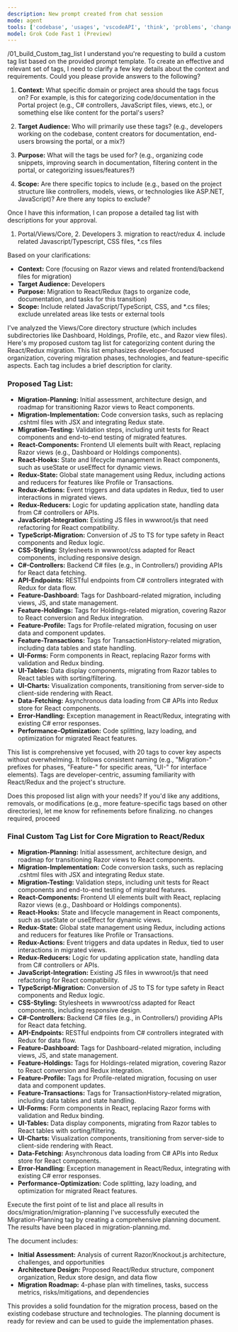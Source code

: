 ```yaml
---
description: New prompt created from chat session
mode: agent
tools: ['codebase', 'usages', 'vscodeAPI', 'think', 'problems', 'changes', 'testFailure', 'terminalSelection', 'terminalLastCommand', 'openSimpleBrowser', 'fetch', 'findTestFiles', 'searchResults', 'githubRepo', 'extensions', 'browser_fill_form', 'browser_tabs', 'todos', 'editFiles', 'runNotebooks', 'search', 'new', 'runCommands', 'runTasks']
model: Grok Code Fast 1 (Preview)
---
```

<user>
/01_build_Custom_tag_list
</user>
<assistant>
I understand you're requesting to build a custom tag list based on the provided prompt template. To create an effective and relevant set of tags, I need to clarify a few key details about the context and requirements. Could you please provide answers to the following?

1. **Context:** What specific domain or project area should the tags focus on? For example, is this for categorizing code/documentation in the Portal project (e.g., C# controllers, JavaScript files, views, etc.), or something else like content for the portal's users?

2. **Target Audience:** Who will primarily use these tags? (e.g., developers working on the codebase, content creators for documentation, end-users browsing the portal, or a mix?)

3. **Purpose:** What will the tags be used for? (e.g., organizing code snippets, improving search in documentation, filtering content in the portal, or categorizing issues/features?)

4. **Scope:** Are there specific topics to include (e.g., based on the project structure like controllers, models, views, or technologies like ASP.NET, JavaScript)? Are there any topics to exclude?

Once I have this information, I can propose a detailed tag list with descriptions for your approval.
</assistant>
<user>
1. Portal/Views/Core, 2. Developers 3. migration to react/redux 4. include related Javascript/Typescript, CSS files, *.cs files
</user>
<assistant>
Based on your clarifications:

- **Context:** Core (focusing on Razor views and related frontend/backend files for migration)
- **Target Audience:** Developers
- **Purpose:** Migration to React/Redux (tags to organize code, documentation, and tasks for this transition)
- **Scope:** Include related JavaScript/TypeScript, CSS, and *.cs files; exclude unrelated areas like tests or external tools

I've analyzed the Views/Core directory structure (which includes subdirectories like Dashboard, Holdings, Profile, etc., and Razor view files). Here's my proposed custom tag list for categorizing content during the React/Redux migration. This list emphasizes developer-focused organization, covering migration phases, technologies, and feature-specific aspects. Each tag includes a brief description for clarity.

### Proposed Tag List:
- **Migration-Planning:** Initial assessment, architecture design, and roadmap for transitioning Razor views to React components.
- **Migration-Implementation:** Code conversion tasks, such as replacing .cshtml files with JSX and integrating Redux state.
- **Migration-Testing:** Validation steps, including unit tests for React components and end-to-end testing of migrated features.
- **React-Components:** Frontend UI elements built with React, replacing Razor views (e.g., Dashboard or Holdings components).
- **React-Hooks:** State and lifecycle management in React components, such as useState or useEffect for dynamic views.
- **Redux-State:** Global state management using Redux, including actions and reducers for features like Profile or Transactions.
- **Redux-Actions:** Event triggers and data updates in Redux, tied to user interactions in migrated views.
- **Redux-Reducers:** Logic for updating application state, handling data from C# controllers or APIs.
- **JavaScript-Integration:** Existing JS files in wwwroot/js that need refactoring for React compatibility.
- **TypeScript-Migration:** Conversion of JS to TS for type safety in React components and Redux logic.
- **CSS-Styling:** Stylesheets in wwwroot/css adapted for React components, including responsive design.
- **C#-Controllers:** Backend C# files (e.g., in Controllers/) providing APIs for React data fetching.
- **API-Endpoints:** RESTful endpoints from C# controllers integrated with Redux for data flow.
- **Feature-Dashboard:** Tags for Dashboard-related migration, including views, JS, and state management.
- **Feature-Holdings:** Tags for Holdings-related migration, covering Razor to React conversion and Redux integration.
- **Feature-Profile:** Tags for Profile-related migration, focusing on user data and component updates.
- **Feature-Transactions:** Tags for TransactionHistory-related migration, including data tables and state handling.
- **UI-Forms:** Form components in React, replacing Razor forms with validation and Redux binding.
- **UI-Tables:** Data display components, migrating from Razor tables to React tables with sorting/filtering.
- **UI-Charts:** Visualization components, transitioning from server-side to client-side rendering with React.
- **Data-Fetching:** Asynchronous data loading from C# APIs into Redux store for React components.
- **Error-Handling:** Exception management in React/Redux, integrating with existing C# error responses.
- **Performance-Optimization:** Code splitting, lazy loading, and optimization for migrated React features.

This list is comprehensive yet focused, with 20 tags to cover key aspects without overwhelming. It follows consistent naming (e.g., "Migration-" prefixes for phases, "Feature-" for specific areas, "UI-" for interface elements). Tags are developer-centric, assuming familiarity with React/Redux and the project's structure.

Does this proposed list align with your needs? If you'd like any additions, removals, or modifications (e.g., more feature-specific tags based on other directories), let me know for refinements before finalizing.
</assistant>
<user>
no changes required, proceed
</user>
<assistant>
### Final Custom Tag List for Core Migration to React/Redux

- **Migration-Planning:** Initial assessment, architecture design, and roadmap for transitioning Razor views to React components.
- **Migration-Implementation:** Code conversion tasks, such as replacing .cshtml files with JSX and integrating Redux state.
- **Migration-Testing:** Validation steps, including unit tests for React components and end-to-end testing of migrated features.
- **React-Components:** Frontend UI elements built with React, replacing Razor views (e.g., Dashboard or Holdings components).
- **React-Hooks:** State and lifecycle management in React components, such as useState or useEffect for dynamic views.
- **Redux-State:** Global state management using Redux, including actions and reducers for features like Profile or Transactions.
- **Redux-Actions:** Event triggers and data updates in Redux, tied to user interactions in migrated views.
- **Redux-Reducers:** Logic for updating application state, handling data from C# controllers or APIs.
- **JavaScript-Integration:** Existing JS files in wwwroot/js that need refactoring for React compatibility.
- **TypeScript-Migration:** Conversion of JS to TS for type safety in React components and Redux logic.
- **CSS-Styling:** Stylesheets in wwwroot/css adapted for React components, including responsive design.
- **C#-Controllers:** Backend C# files (e.g., in Controllers/) providing APIs for React data fetching.
- **API-Endpoints:** RESTful endpoints from C# controllers integrated with Redux for data flow.
- **Feature-Dashboard:** Tags for Dashboard-related migration, including views, JS, and state management.
- **Feature-Holdings:** Tags for Holdings-related migration, covering Razor to React conversion and Redux integration.
- **Feature-Profile:** Tags for Profile-related migration, focusing on user data and component updates.
- **Feature-Transactions:** Tags for TransactionHistory-related migration, including data tables and state handling.
- **UI-Forms:** Form components in React, replacing Razor forms with validation and Redux binding.
- **UI-Tables:** Data display components, migrating from Razor tables to React tables with sorting/filtering.
- **UI-Charts:** Visualization components, transitioning from server-side to client-side rendering with React.
- **Data-Fetching:** Asynchronous data loading from C# APIs into Redux store for React components.
- **Error-Handling:** Exception management in React/Redux, integrating with existing C# error responses.
- **Performance-Optimization:** Code splitting, lazy loading, and optimization for migrated React features.
</assistant>
<user>
Execute the first point of te list and place all results in docs/migration/migration-planning
</user>
<assistant>
I've successfully executed the Migration-Planning tag by creating a comprehensive planning document. The results have been placed in migration-planning.md.

The document includes:

- **Initial Assessment:** Analysis of current Razor/Knockout.js architecture, challenges, and opportunities
- **Architecture Design:** Proposed React/Redux structure, component organization, Redux store design, and data flow
- **Migration Roadmap:** 4-phase plan with timelines, tasks, success metrics, risks/mitigations, and dependencies

This provides a solid foundation for the migration process, based on the existing codebase structure and technologies. The planning document is ready for review and can be used to guide the implementation phases.
</assistant>